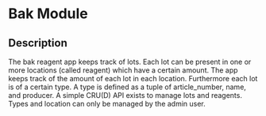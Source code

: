 # Bak Module

## Description

The bak reagent app keeps track of lots. Each lot can be present in one or more locations (called reagent) which have a certain amount. The app keeps track of the amount of each lot in each location. Furthermore each lot is of a certain type. A type is defined as a tuple of article_number, name, and producer.
A simple CRU(D) API exists to manage lots and reagents. Types and location can only be managed by the admin user.

